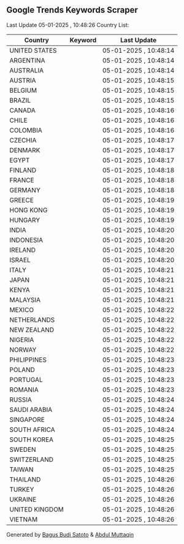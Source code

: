
## Google Trends Keywords Scraper

Last Update 05-01-2025 , 10:48:26
Country List:

| Country | Keyword | Last Update |
| --- | --- | --- |
| UNITED STATES |  | 05-01-2025 , 10:48:14 |
| ARGENTINA |  | 05-01-2025 , 10:48:14 |
| AUSTRALIA |  | 05-01-2025 , 10:48:14 |
| AUSTRIA |  | 05-01-2025 , 10:48:15 |
| BELGIUM |  | 05-01-2025 , 10:48:15 |
| BRAZIL |  | 05-01-2025 , 10:48:15 |
| CANADA |  | 05-01-2025 , 10:48:16 |
| CHILE |  | 05-01-2025 , 10:48:16 |
| COLOMBIA |  | 05-01-2025 , 10:48:16 |
| CZECHIA |  | 05-01-2025 , 10:48:17 |
| DENMARK |  | 05-01-2025 , 10:48:17 |
| EGYPT |  | 05-01-2025 , 10:48:17 |
| FINLAND |  | 05-01-2025 , 10:48:18 |
| FRANCE |  | 05-01-2025 , 10:48:18 |
| GERMANY |  | 05-01-2025 , 10:48:18 |
| GREECE |  | 05-01-2025 , 10:48:19 |
| HONG KONG |  | 05-01-2025 , 10:48:19 |
| HUNGARY |  | 05-01-2025 , 10:48:19 |
| INDIA |  | 05-01-2025 , 10:48:20 |
| INDONESIA |  | 05-01-2025 , 10:48:20 |
| IRELAND |  | 05-01-2025 , 10:48:20 |
| ISRAEL |  | 05-01-2025 , 10:48:20 |
| ITALY |  | 05-01-2025 , 10:48:21 |
| JAPAN |  | 05-01-2025 , 10:48:21 |
| KENYA |  | 05-01-2025 , 10:48:21 |
| MALAYSIA |  | 05-01-2025 , 10:48:21 |
| MEXICO |  | 05-01-2025 , 10:48:22 |
| NETHERLANDS |  | 05-01-2025 , 10:48:22 |
| NEW ZEALAND |  | 05-01-2025 , 10:48:22 |
| NIGERIA |  | 05-01-2025 , 10:48:22 |
| NORWAY |  | 05-01-2025 , 10:48:22 |
| PHILIPPINES |  | 05-01-2025 , 10:48:23 |
| POLAND |  | 05-01-2025 , 10:48:23 |
| PORTUGAL |  | 05-01-2025 , 10:48:23 |
| ROMANIA |  | 05-01-2025 , 10:48:23 |
| RUSSIA |  | 05-01-2025 , 10:48:24 |
| SAUDI ARABIA |  | 05-01-2025 , 10:48:24 |
| SINGAPORE |  | 05-01-2025 , 10:48:24 |
| SOUTH AFRICA |  | 05-01-2025 , 10:48:24 |
| SOUTH KOREA |  | 05-01-2025 , 10:48:25 |
| SWEDEN |  | 05-01-2025 , 10:48:25 |
| SWITZERLAND |  | 05-01-2025 , 10:48:25 |
| TAIWAN |  | 05-01-2025 , 10:48:25 |
| THAILAND |  | 05-01-2025 , 10:48:26 |
| TURKEY |  | 05-01-2025 , 10:48:26 |
| UKRAINE |  | 05-01-2025 , 10:48:26 |
| UNITED KINGDOM |  | 05-01-2025 , 10:48:26 |
| VIETNAM |  | 05-01-2025 , 10:48:26 |

Generated by [Bagus Budi Satoto](https://github.com/bagussatoto/) & [Abdul Muttaqin](https://github.com/fdciabdul/)
